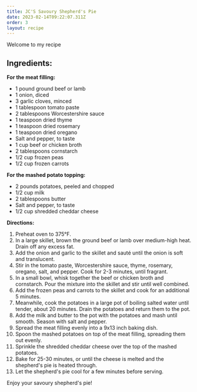 ```yaml
---
title: JC'S Savoury Shepherd's Pie
date: 2023-02-14T09:22:07.311Z
order: 3
layout: recipe
---
```

W﻿elcome to my recipe

## Ingredients:

**For the meat filling:**

* 1 pound ground beef or lamb
* 1 onion, diced
* 3 garlic cloves, minced
* 1 tablespoon tomato paste
* 2 tablespoons Worcestershire sauce
* 1 teaspoon dried thyme
* 1 teaspoon dried rosemary
* 1 teaspoon dried oregano
* Salt and pepper, to taste
* 1 cup beef or chicken broth
* 2 tablespoons cornstarch
* 1/2 cup frozen peas
* 1/2 cup frozen carrots

**For the mashed potato topping:**

* 2 pounds potatoes, peeled and chopped
* 1/2 cup milk
* 2 tablespoons butter
* Salt and pepper, to taste
* 1/2 cup shredded cheddar cheese

**Directions:**

1. Preheat oven to 375°F.
2. In a large skillet, brown the ground beef or lamb over medium-high heat. Drain off any excess fat.
3. Add the onion and garlic to the skillet and sauté until the onion is soft and translucent.
4. Stir in the tomato paste, Worcestershire sauce, thyme, rosemary, oregano, salt, and pepper. Cook for 2-3 minutes, until fragrant.
5. In a small bowl, whisk together the beef or chicken broth and cornstarch. Pour the mixture into the skillet and stir until well combined.
6. Add the frozen peas and carrots to the skillet and cook for an additional 5 minutes.
7. Meanwhile, cook the potatoes in a large pot of boiling salted water until tender, about 20 minutes. Drain the potatoes and return them to the pot.
8. Add the milk and butter to the pot with the potatoes and mash until smooth. Season with salt and pepper.
9. Spread the meat filling evenly into a 9x13 inch baking dish.
10. Spoon the mashed potatoes on top of the meat filling, spreading them out evenly.
11. Sprinkle the shredded cheddar cheese over the top of the mashed potatoes.
12. Bake for 25-30 minutes, or until the cheese is melted and the shepherd's pie is heated through.
13. Let the shepherd's pie cool for a few minutes before serving.

Enjoy your savoury shepherd's pie!